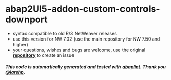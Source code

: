 # abap2UI5-addon-custom-controls-downport

* syntax compatible to old R/3 NetWeaver releases
* use this version for NW 7.02 (use the main repository for NW 7.50 and higher)
* your questions, wishes and bugs are welcome, use the original [**repository**](https://github.com/abap2UI5-addons/custom-controls) to create an issue

#### _This code is automatically generated and tested with [abaplint](https://abaplint.org/). Thank you [@larshp](https://github.com/larshp)._
